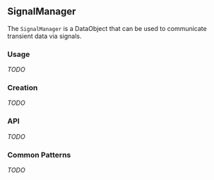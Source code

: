 ## SignalManager
The `SignalManager` is a DataObject that can be used to communicate transient data via signals.

### Usage
_TODO_


### Creation
_TODO_



### API
_TODO_


### Common Patterns
_TODO_
